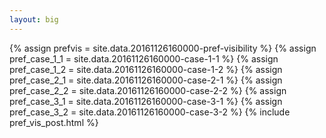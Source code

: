 ```yaml
---
layout: big
---
```

{% assign prefvis = site.data.20161126160000-pref-visibility %}
{% assign pref_case_1_1 = site.data.20161126160000-case-1-1 %}
{% assign pref_case_1_2 = site.data.20161126160000-case-1-2 %}
{% assign pref_case_2_1 = site.data.20161126160000-case-2-1 %}
{% assign pref_case_2_2 = site.data.20161126160000-case-2-2 %}
{% assign pref_case_3_1 = site.data.20161126160000-case-3-1 %}
{% assign pref_case_3_2 = site.data.20161126160000-case-3-2 %}
{% include pref_vis_post.html %}
